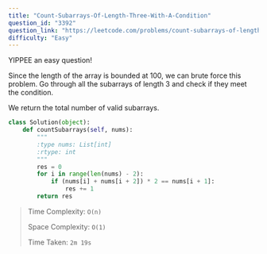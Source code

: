 ```yaml
---
title: "Count-Subarrays-Of-Length-Three-With-A-Condition"
question_id: "3392"
question_link: "https://leetcode.com/problems/count-subarrays-of-length-three-with-a-condition/"
difficulty: "Easy"
---
```


YIPPEE an easy question!

Since the length of the array is bounded at 100, we can brute force this problem.
Go through all the subarrays of length 3 and check if they meet the condition.

We return the total number of valid subarrays.

```python
class Solution(object):
    def countSubarrays(self, nums):
        """
        :type nums: List[int]
        :rtype: int
        """
        res = 0
        for i in range(len(nums) - 2):
            if (nums[i] + nums[i + 2]) * 2 == nums[i + 1]:
                res += 1
        return res

```

> Time Complexity: `O(n)`
>
> Space Complexity: `O(1)`
>
> Time Taken: `2m 19s`


